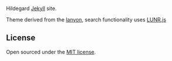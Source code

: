 Hildegard [Jekyll](http://jekyllrb.com) site.

Theme derived from the [lanyon](https://github.com/poole/lanyon), search functionality uses [LUNR.js](https://lunrjs.com/)

## License

Open sourced under the [MIT license](LICENSE.md).
